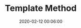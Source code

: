 ---
title: Template Method
date: 2020-02-12 00:06:00
categories:
- C
- CPP
- 设计模式
tags:
- C
- CPP
- 设计模式
---